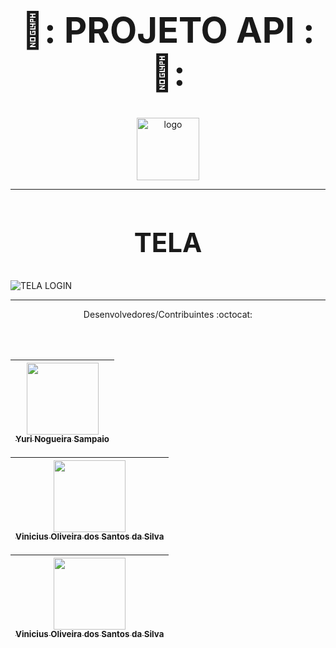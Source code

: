 # <div align="center"><h1>🤖: PROJETO API :🤖:</h1></div>


 <p align="center">
  <img src="templates/static/geral/img/logo.png" alt="logo" style="width: 100px;">
</p>

___

# <div align="center"><h2> TELA </h2></div>
![TELA LOGIN](img_readme/cadastrar.png)

___




 <div 
   align="center">Desenvolvedores/Contribuintes :octocat:
   
  <br></br>

  | [<img src="https://avatars.githubusercontent.com/u/102839085?s=400&u=ca12d62cdc893b83486100dc979f339f05ac5865&v=4" width=115><br><sub>Yuri Nogueira Sampaio</sub>](https://github.com/YuriSampaio10)
| :---: |

| [<img src="https://avatars.githubusercontent.com/u/103079657?v=4" width=115><br><sub>Vinicius Oliveira dos Santos da Silva</sub>](https://github.com/MaximussZ8)
| :---: |

| [<img src="https://avatars.githubusercontent.com/u/232715242?v=4" width=115><br><sub>Vinicius Oliveira dos Santos da Silva</sub>](https://github.com/MaximussZ8)
| :---: |

   
 </div>

